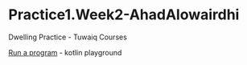 # Practice1.Week2-AhadAlowairdhi
Dwelling Practice - Tuwaiq Courses

[Run a program](https://pl.kotl.in/UeCq9eLko?theme=darcula) - kotlin playground

